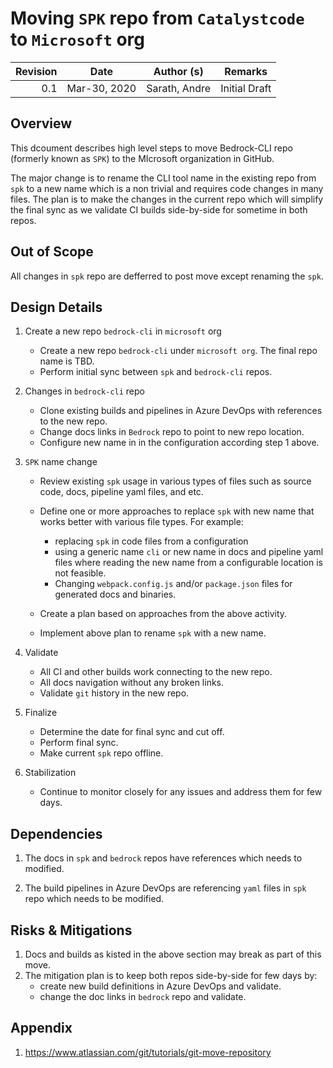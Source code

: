 # Moving `SPK` repo from `Catalystcode` to `Microsoft` org

| Revision | Date         | Author (s)    | Remarks       |
| -------: | ------------ | ------------- | ------------- |
|      0.1 | Mar-30, 2020 | Sarath, Andre | Initial Draft |

## Overview

This dcoument describes high level steps to move Bedrock-CLI repo (formerly
known as `SPK`) to the MIcrosoft organization in GitHub.

The major change is to rename the CLI tool name in the existing repo from `spk`
to a new name which is a non trivial and requires code changes in many files.
The plan is to make the changes in the current repo which will simplify the
final sync as we validate CI builds side-by-side for sometime in both repos.

## Out of Scope

All changes in `spk` repo are defferred to post move except renaming the `spk`.

## Design Details

1. Create a new repo `bedrock-cli` in `microsoft` org

   - Create a new repo `bedrock-cli` under `microsoft org`. The final repo name
     is TBD.
   - Perform initial sync between `spk` and `bedrock-cli` repos.

2. Changes in `bedrock-cli` repo

   - Clone existing builds and pipelines in Azure DevOps with references to the
     new repo.
   - Change docs links in `Bedrock` repo to point to new repo location.
   - Configure new name in in the configuration according step 1 above.

3. `SPK` name change

   - Review existing `spk` usage in various types of files such as source code,
     docs, pipeline yaml files, and etc.
   - Define one or more approaches to replace `spk` with new name that works
     better with various file types. For example:

     - replacing `spk` in code files from a configuration
     - using a generic name `cli` or new name in docs and pipeline yaml files
       where reading the new name from a configurable location is not feasible.
     - Changing `webpack.config.js` and/or `package.json` files for generated
       docs and binaries.

   - Create a plan based on approaches from the above activity.
   - Implement above plan to rename `spk` with a new name.

4. Validate

   - All CI and other builds work connecting to the new repo.
   - All docs navigation without any broken links.
   - Validate `git` history in the new repo.

5. Finalize

   - Determine the date for final sync and cut off.
   - Perform final sync.
   - Make current `spk` repo offline.

6. Stabilization
   - Continue to monitor closely for any issues and address them for few days.

## Dependencies

1. The docs in `spk` and `bedrock` repos have references which needs to
   modified.

2) The build pipelines in Azure DevOps are referencing `yaml` files in `spk`
   repo which needs to be modified.

## Risks & Mitigations

1. Docs and builds as kisted in the above section may break as part of this
   move.
2. The mitigation plan is to keep both repos side-by-side for few days by:
   - create new build definitions in Azure DevOps and validate.
   - change the doc links in `bedrock` repo and validate.

## Appendix

1. https://www.atlassian.com/git/tutorials/git-move-repository

